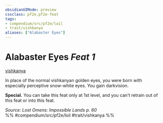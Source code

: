 ```yaml
---
obsidianUIMode: preview
cssclass: pf2e,pf2e-feat
tags:
- compendium/src/pf2e/loil
- trait/vishkanya
aliases: ["Alabaster Eyes"]
---
```

# Alabaster Eyes  *Feat 1*  
[vishkanya](../../rules/traits/vishkanya-loil.md)  


In place of the normal vishkanyan golden eyes, you were born with especially perceptive snow-white eyes. You gain darkvision.

**Special.** You can take this feat only at 1st level, and you can't retrain out of this feat or into this feat.

*Source: Lost Omens: Impossible Lands p. 60*  
%% #compendium/src/pf2e/loil #trait/vishkanya %%